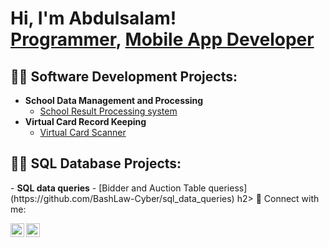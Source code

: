 <h1>Hi, I'm Abdulsalam! <br/><a href="https://github.com/BashLaw-Cyber">Programmer</a>, <a href="https://www.linkedin.com/in/bashir-abdulsalam-gmnse-aa2b18246/">Mobile App Developer</a></h1>

<h2>👨‍💻 Software Development Projects:</h2>

- <b>School Data Management and Processing</b>
  - [School Result Processing system](https://github.com/BashLaw-Cyber/ClassTeacher)
- <b>Virtual Card Record Keeping</b>
  - [Virtual Card Scanner](https://github.com/BashLaw-Cyber/Virtual_Card_Record) 
</h2> 
<h2>👨‍💻 SQL Database Projects:</h2>
- <b>SQL data queries</b>
  - [Bidder and Auction Table queriess](https://github.com/BashLaw-Cyber/sql_data_queries)
</h2>
h2> 🤳 Connect with me:</h2>

[<img align="left" alt="BashLaw | Twitter" width="22px" src="https://cdn.jsdelivr.net/npm/simple-icons@v3/icons/twitter.svg" />][twitter]
[<img align="left" alt="BashLaw | LinkedIn" width="22px" src="https://cdn.jsdelivr.net/npm/simple-icons@v3/icons/linkedin.svg" />][linkedin]

[twitter]: https://twitter.com/Bash_law_
[linkedin]: https://www.linkedin.com/in/bashir-abdulsalam-gmnse-aa2b18246/

<!--
**BashLaw-Cyber/BashLaw-Cyber** is a ✨ _special_ ✨ repository because its `README.md` (this file) appears on your GitHub profile.

Here are some ideas to get you started:

- 🔭 I’m currently working on ...
- 🌱 I’m currently learning ...
- 👯 I’m looking to collaborate on ...
- 🤔 I’m looking for help with ...
- 💬 Ask me about ...
- 📫 How to reach me: ...
- 😄 Pronouns: ...
- ⚡ Fun fact: ...
-->
